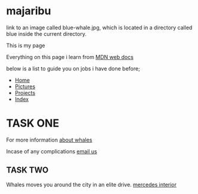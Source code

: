 # majaribu
link to an image called blue-whale.jpg, which is located in a directory called blue inside the current directory.
<!DOCTYPE html>
<html lang="en-US">
  <head>
    <meta charset="utf-8">
    <meta name="viewport" content="width=device-width">
    <title>My test page</title>
  </head>
  <body>
    <p>This is my page</p>
    <p>Everything on this page i learn from <a href="https://developer.mozilla.org/en-US/" title="the best place to learn web development"> MDN web docs </a>
    </p>
    <p>below is a list to guide you on jobs i have done before;
      <ul>
        <li><a href="home.html">Home</a></li>
        <li><a href="pictures.html">Pictures</a></li>
        <li><a href="projects.html">Projects</a></li>
        <li><a href="index.html">Index</a></li>
      </ul>
    </p>
    <h1>TASK ONE</h1>
    <p>For more information <a href="whales.html" title="page includes information on the Blue whales and sperm whales" target="_blank"> about whales</a> </p>
    <p>Incase of any complications <a href="mailto:whales@example.com?subject=Questions%20about%20whales"> email us</a></p>
    <h2>TASK TWO</h2>
    <p>Whales moves you around the city in an elite drive.
      <a href="blue/blue-whale.jpg"> mercedes interior</a>
    </p>

  </body>
</html>

